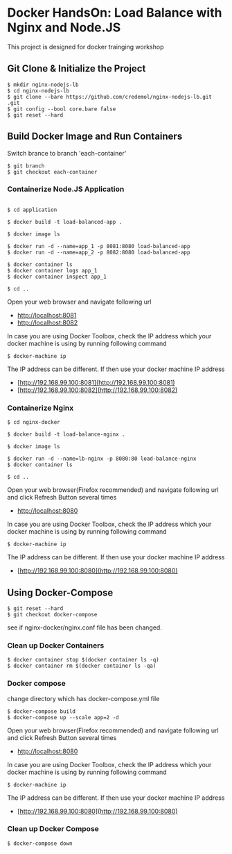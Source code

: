 # Docker HandsOn: Load Balance with Nginx and Node.JS
This project is designed for docker trainging workshop


## Git Clone & Initialize the Project
```
$ mkdir nginx-nodejs-lb
$ cd nginx-nodejs-lb
$ git clone --bare https://github.com/credemol/nginx-nodejs-lb.git .git
$ git config --bool core.bare false
$ git reset --hard
```

## Build Docker Image and Run Containers
Switch brance to branch 'each-container'

```
$ git branch
$ git checkout each-container
```

### Containerize Node.JS Application 
```

$ cd application

$ docker build -t load-balanced-app .

$ docker image ls

$ docker run -d --name=app_1 -p 8081:8080 load-balanced-app
$ docker run -d --name=app_2 -p 8082:8080 load-balanced-app

$ docker container ls
$ docker container logs app_1
$ docker container inspect app_1

$ cd ..
```
Open your web browser and navigate following url
* [http://localhost:8081](http://localhost:8081)
* [http://localhost:8082](http://localhost:8082)

In case you are using Docker Toolbox, check the IP address which your docker machine is using by running following command

```
$ docker-machine ip
```
The IP address can be different. If then use your docker machine IP address
* [http://192.168.99.100:8081](http://192.168.99.100:8081)
* [http://192.168.99.100:8082](http://192.168.99.100:8082)

### Containerize Nginx
```
$ cd nginx-docker

$ docker build -t load-balance-nginx .

$ docker image ls

$ docker run -d --name=lb-nginx -p 8080:80 load-balance-nginx
$ docker container ls

$ cd ..
```

Open your web browser(Firefox recommended) and navigate following url and click Refresh Button several times
* [http://localhost:8080](http://localhost:8080)

In case you are using Docker Toolbox, check the IP address which your docker machine is using by running following command

```
$ docker-machine ip
```
The IP address can be different. If then use your docker machine IP address
* [http://192.168.99.100:8080](http://192.168.99.100:8080)

## Using Docker-Compose

```
$ git reset --hard
$ git checkout docker-compose
```

see if nginx-docker/nginx.conf file has been changed.

### Clean up Docker Containers 
```
$ docker container stop $(docker container ls -q)
$ docker container rm $(docker container ls -qa)
```

### Docker compose
change directory which has docker-compose.yml file

```
$ docker-compose build
$ docker-compose up --scale app=2 -d
```

Open your web browser(Firefox recommended) and navigate following url and click Refresh Button several times
* [http://localhost:8080](http://localhost:8080)

In case you are using Docker Toolbox, check the IP address which your docker machine is using by running following command

```
$ docker-machine ip
```
The IP address can be different. If then use your docker machine IP address
* [http://192.168.99.100:8080](http://192.168.99.100:8080)



### Clean up Docker Compose
```
$ docker-compose down
```